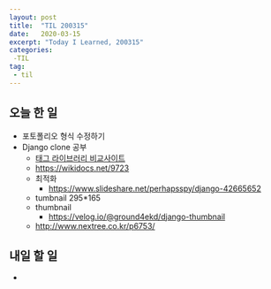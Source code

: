 ```yaml
---
layout: post
title:  "TIL 200315"
date:   2020-03-15
excerpt: "Today I Learned, 200315"
categories: 
 -TIL
tag:
 - til
---
```

## 오늘 한 일

* 포토폴리오 형식 수정하기
* Django clone 공부
    * [태그 라이브러리 비교사이트](https://djangopackages.org/grids/g/tagging/)
    * https://wikidocs.net/9723
    * 최적화
        * https://www.slideshare.net/perhapsspy/django-42665652
    * tumbnail 295*165
    * thumbnail
        * https://velog.io/@ground4ekd/django-thumbnail
    * http://www.nextree.co.kr/p6753/

## 내일 할 일

* 
